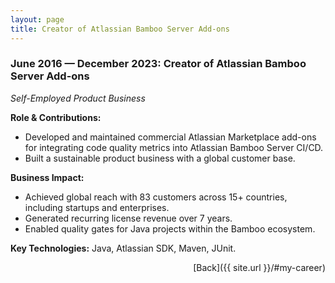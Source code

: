 ```yaml
---
layout: page
title: Creator of Atlassian Bamboo Server Add-ons
---
```


### June 2016 — December 2023: Creator of Atlassian Bamboo Server Add-ons

*Self-Employed Product Business*

**Role & Contributions:**

- Developed and maintained commercial Atlassian Marketplace add-ons for integrating code quality
  metrics into Atlassian Bamboo Server CI/CD.
- Built a sustainable product business with a global customer base.

**Business Impact:**

- Achieved global reach with 83 customers across 15+ countries, including startups and enterprises.
- Generated recurring license revenue over 7 years.
- Enabled quality gates for Java projects within the Bamboo ecosystem.

**Key Technologies:**
Java, Atlassian SDK, Maven, JUnit.

<span style="float: right;">[Back]({{ site.url }}/#my-career)</span>
